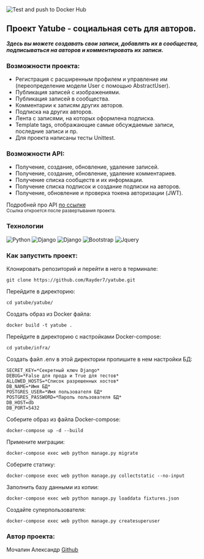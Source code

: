 ![Test and push to Docker Hub](https://github.com/mityasun/yatube/actions/workflows/yatube_workflow.yml/badge.svg)

## Проект Yatube - социальная сеть для авторов.

***Здесь вы можете создавать свои записи, добавлять их в сообщества, подписываться на авторов и комментировать их записи.***

### Возможности проекта:
- Регистрация с расширенным профилем и управление им (переопределение модели User с помощью AbstractUser).
- Публикация записей с изображениями.
- Публикация записей в сообщества.
- Комментарии к записям других авторов.
- Подписка на других авторов.
- Лента с записями, на которых оформлена подписка.
- Template tags, отображающие самые обсуждаемые записи, последние записи и пр.
- Для проекта написаны тесты Unittest.

### Возможности API:
- Получение, создание, обновление, удаление записей.
- Получение, создание, обновление, удаление комментариев.
- Получение списка сообществ и их информации.
- Получение списка подписок и создание подписки на авторов.
- Получение, обновление и проверка токена авторизации (JWT).

Подробней про API [по ссылке](http://localhost/api/v1/redoc/)<br>
<sub>Ссылка откроется после развертывания проекта.</sub>
<br>

### Технологии
![Python](https://img.shields.io/badge/Python-3.9.8-%23254F72?style=flat-square&logo=python&logoColor=yellow&labelColor=254f72)
![Django](https://img.shields.io/badge/Django-2.2.28-0C4B33?style=flat-square&logo=django&logoColor=white&labelColor=0C4B33)
![Django](https://img.shields.io/badge/Django%20REST-3.12.4-802D2D?style=flat-square&logo=django&logoColor=white&labelColor=802D2D)
![Bootstrap](https://img.shields.io/badge/Bootstrap-5.1.3-712CF9?style=flat-square&logo=bootstrap&logoColor=white&labelColor=712CF9)
![Jquery](https://img.shields.io/badge/Jquery-3.6.0.min.js-0769AD?style=flat-square&logo=jquery&logoColor=white&labelColor=0769AD)

### Как запустить проект:

Клонировать репозиторий и перейти в него в терминале:

```
git clone https://github.com/Rayder7/yatube.git
```

Перейдите в директорию:
```
cd yatube/yatube/
```

Cоздать образ из Docker файла:

```
docker build -t yatube .
```

Перейдите в директорию с настройками Docker-compose:

```
cd yatube/infra/
```

Создать файл .env в этой директории пропишите в нем настройки БД:

```
SECRET_KEY=*Секретный ключ Django*
DEBUG=*False для прода и True для тестов*
ALLOWED_HOSTS=*Список разрешенных хостов*
DB_NAME=*Имя БД*
POSTGRES_USER=*Имя пользователя БД*
POSTGRES_PASSWORD=*Пароль пользователя БД*
DB_HOST=db
DB_PORT=5432
```

Соберите образ из файла Docker-compose:
```
docker-compose up -d --build
```

Примените миграции:

```
docker-compose exec web python manage.py migrate
```

Соберите статику:

```
docker-compose exec web python manage.py collectstatic --no-input
```

Заполнить базу данными из копии:

```
docker-compose exec web python manage.py loaddata fixtures.json
```

Создайте суперпользователя:

```
docker-compose exec web python manage.py createsuperuser
```


### Автор проекта:
Мочалин Александр [Github](https://github.com/Rayder7)
